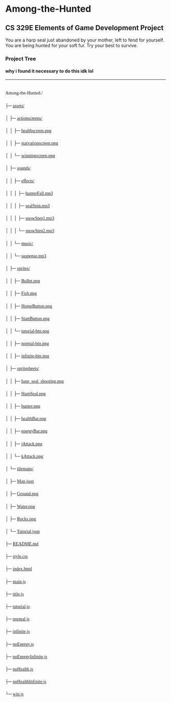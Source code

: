 # Among-the-Hunted
## CS 329E Elements of Game Development Project

You are a harp seal just abandoned by your mother, left to fend for yourself. You are being hunted for your soft fur. Try your best to survive.

### Project Tree

#### why i found it necessary to do this idk lol

___

<div style = "font-family: Consolas; white-space: pre; line-height: 0.4;" markdown = "1">

Among-the-Hunted./

├─ [assets/](https://github.com/nicholash711/Among-the-Hunted/tree/main/assets)

│  ├─ [actionscreens/](https://github.com/nicholash711/Among-the-Hunted/tree/main/assets/actionscreens)

│  │  ├─ [healthscreen.png](https://github.com/nicholash711/Among-the-Hunted/blob/main/assets/actionscreens/healthscreen.png)

│  │  ├─ [starvationscreen.png](https://github.com/nicholash711/Among-the-Hunted/blob/main/assets/actionscreens/starvationscreen.png)

│  │  └─ [winningscreen.png](https://github.com/nicholash711/Among-the-Hunted/blob/main/assets/actionscreens/winningscreen.png)

│  ├─ [sounds/](https://github.com/nicholash711/Among-the-Hunted/tree/main/assets/sounds)

│  │  ├─ [effects/](https://github.com/nicholash711/Among-the-Hunted/tree/main/assets/sounds/effects)

│  │  │  ├─ [hunterFall.mp3](https://github.com/nicholash711/Among-the-Hunted/blob/main/assets/sounds/effects/hunterFall.mp3)

│  │  │  ├─ [sealSpin.mp3](https://github.com/nicholash711/Among-the-Hunted/blob/main/assets/sounds/effects/sealSpin.mp3)

│  │  │  ├─ [snowStep1.mp3](https://github.com/nicholash711/Among-the-Hunted/blob/main/assets/sounds/effects/snowStep1.mp3)

│  │  │  └─ [snowStep2.mp3](https://github.com/nicholash711/Among-the-Hunted/blob/main/assets/sounds/effects/snowStep2.mp3)

│  │  └─ [music/](https://github.com/nicholash711/Among-the-Hunted/tree/main/assets/sounds/music)

│  │     └─ [suspense.mp3](https://github.com/nicholash711/Among-the-Hunted/blob/main/assets/sounds/music/suspense.mp3)

│  ├─ [sprites/](https://github.com/nicholash711/Among-the-Hunted/tree/main/assets/sprites)

│  │  ├─ [Bullet.png](https://github.com/nicholash711/Among-the-Hunted/blob/main/assets/sprites/Bullet.png)

│  │  ├─ [Fish.png](https://github.com/nicholash711/Among-the-Hunted/blob/main/assets/sprites/Fish.png)

│  │  ├─ [HomeButton.png](https://github.com/nicholash711/Among-the-Hunted/blob/main/assets/sprites/HomeButton.png)

│  │  ├─ [StartButton.png](https://github.com/nicholash711/Among-the-Hunted/blob/main/assets/sprites/StartButton.png)

│  │  └─ [tutorial-btn.png](https://github.com/nicholash711/Among-the-Hunted/blob/main/assets/sprites/tutorial-btn.png)

│  │  ├─ [normal-btn.png](https://github.com/nicholash711/Among-the-Hunted/blob/main/assets/sprites/normal-btn.png)

│  │  ├─ [infinite-btn.png](https://github.com/nicholash711/Among-the-Hunted/blob/main/assets/sprites/infinite-btn.png)

│  ├─ [spritesheets/](https://github.com/nicholash711/Among-the-Hunted/tree/main/assets/spritesheets)

│  │  ├─ [harp_seal_shooting.png](https://github.com/nicholash711/Among-the-Hunted/blob/main/assets/spritesheets/harp_seal_shooting.png)

│  │  ├─ [HarpSeal.png](https://github.com/nicholash711/Among-the-Hunted/blob/main/assets/spritesheets/HarpSeal.png)

│  │  ├─ [hunter.png](https://github.com/nicholash711/Among-the-Hunted/blob/main/assets/spritesheets/hunter.png)

│  │  ├─ [healthBar.png](https://github.com/nicholash711/Among-the-Hunted/blob/main/assets/spritesheets/healthBar.png)

│  │  ├─ [energyBar.png](https://github.com/nicholash711/Among-the-Hunted/blob/main/assets/spritesheets/energyBar.png)

│  │  ├─ [jAttack.png](https://github.com/nicholash711/Among-the-Hunted/blob/main/assets/spritesheets/jAttack.png)

│  │  └─ [kAttack.png](https://github.com/nicholash711/Among-the-Hunted/blob/main/assets/spritesheets/kAttack.png)

│  └─ [tilemaps/](https://github.com/nicholash711/Among-the-Hunted/tree/main/assets/tilemaps)

│     ├─ [Map.json](https://github.com/nicholash711/Among-the-Hunted/blob/main/assets/tilemaps/Map.json)

│     ├─ [Ground.png](https://github.com/nicholash711/Among-the-Hunted/blob/main/assets/tilemaps/Ground.png)

│     ├─ [Water.png](https://github.com/nicholash711/Among-the-Hunted/blob/main/assets/tilemaps/Water.png)

│     ├─ [Rocks.png](https://github.com/nicholash711/Among-the-Hunted/blob/main/assets/tilemaps/Rocks.png)

│     └─ [Tutorial.json](https://github.com/nicholash711/Among-the-Hunted/blob/main/assets/tilemaps/Tutorial.json)

├─ [README.md](https://github.com/nicholash711/Among-the-Hunted/blob/main/README.md)

├─ [style.css](https://github.com/nicholash711/Among-the-Hunted/blob/main/style.css)

├─ [index.html](https://github.com/nicholash711/Among-the-Hunted/blob/main/index.html)

├─ [main.js](https://github.com/nicholash711/Among-the-Hunted/blob/main/main.js)

├─ [title.js](https://github.com/nicholash711/Among-the-Hunted/blob/main/title.js)

├─ [tutorial.js](https://github.com/nicholash711/Among-the-Hunted/blob/main/tutorial.js)

├─ [normal.js](https://github.com/nicholash711/Among-the-Hunted/blob/main/normal.js)

├─ [infinite.js](https://github.com/nicholash711/Among-the-Hunted/blob/main/infinite.js)

├─ [noEnergy.js](https://github.com/nicholash711/Among-the-Hunted/blob/main/noEnergy.js)

├─ [noEnergyInfinite.js](https://github.com/nicholash711/Among-the-Hunted/blob/main/noEnergyInfinite.js)

├─ [noHealth.js](https://github.com/nicholash711/Among-the-Hunted/blob/main/noHealth.js)

├─ [noHealthInfinite.js](https://github.com/nicholash711/Among-the-Hunted/blob/main/noHealthInfinite.js)

└─ [win.js](https://github.com/nicholash711/Among-the-Hunted/blob/main/win.js)
</div>
